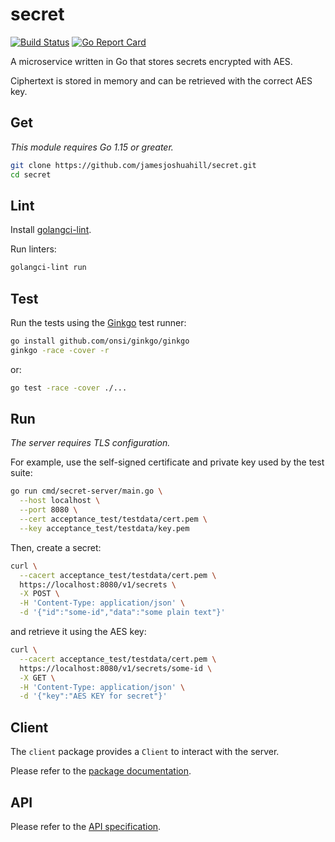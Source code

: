 # secret

[![Build Status](https://travis-ci.org/jamesjoshuahill/secret.svg?branch=master)](https://travis-ci.org/jamesjoshuahill/secret)
[![Go Report Card](https://goreportcard.com/badge/github.com/jamesjoshuahill/secret)](https://goreportcard.com/report/github.com/jamesjoshuahill/secret)

A microservice written in Go that stores secrets encrypted with AES.

Ciphertext is stored in memory and can be retrieved with the correct AES key.

## Get

_This module requires Go 1.15 or greater._

```bash
git clone https://github.com/jamesjoshuahill/secret.git
cd secret
```

## Lint

Install [golangci-lint](https://golangci-lint.run/usage/install/#local-installation).

Run linters:

```bash
golangci-lint run
```

## Test

Run the tests using the [Ginkgo](https://onsi.github.io/ginkgo/) test runner:

```bash
go install github.com/onsi/ginkgo/ginkgo
ginkgo -race -cover -r
```

or:

```bash
go test -race -cover ./...
```

## Run

_The server requires TLS configuration._

For example, use the self-signed certificate and private key used by the test suite:

```bash
go run cmd/secret-server/main.go \
  --host localhost \
  --port 8080 \
  --cert acceptance_test/testdata/cert.pem \
  --key acceptance_test/testdata/key.pem
```

Then, create a secret:

```bash
curl \
  --cacert acceptance_test/testdata/cert.pem \
  https://localhost:8080/v1/secrets \
  -X POST \
  -H 'Content-Type: application/json' \
  -d '{"id":"some-id","data":"some plain text"}'
```

and retrieve it using the AES key:

```bash
curl \
  --cacert acceptance_test/testdata/cert.pem \
  https://localhost:8080/v1/secrets/some-id \
  -X GET \
  -H 'Content-Type: application/json' \
  -d '{"key":"AES KEY for secret"}'
```

## Client

The `client` package provides a `Client` to interact with the server.

Please refer to the [package documentation](https://pkg.go.dev/github.com/jamesjoshuahill/secret/pkg/client).

## API

Please refer to the [API specification](API.md).
